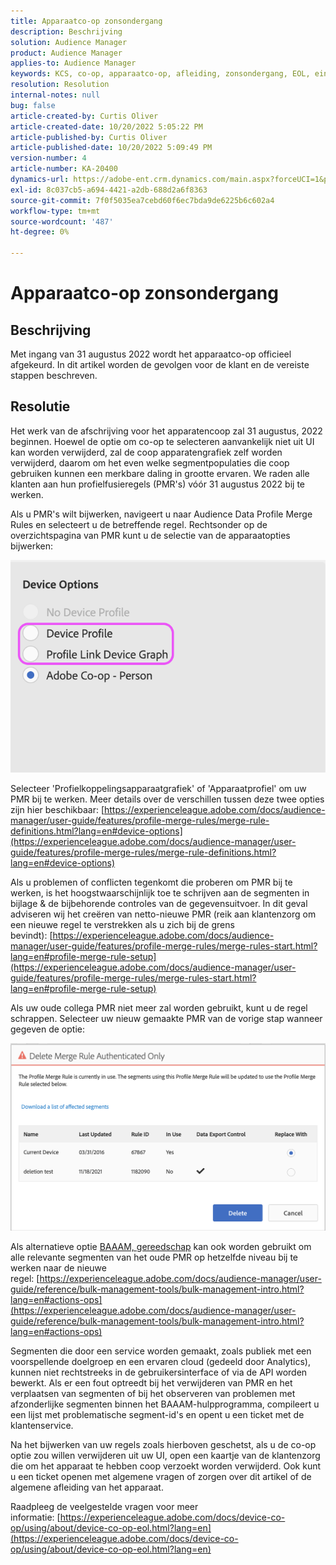 ```yaml
---
title: Apparaatco-op zonsondergang
description: Beschrijving
solution: Audience Manager
product: Audience Manager
applies-to: Audience Manager
keywords: KCS, co-op, apparaatco-op, afleiding, zonsondergang, EOL, einde levensduur, PMR, profielsamenvoegregel, apparaatstitching, apparaatprofiel
resolution: Resolution
internal-notes: null
bug: false
article-created-by: Curtis Oliver
article-created-date: 10/20/2022 5:05:22 PM
article-published-by: Curtis Oliver
article-published-date: 10/20/2022 5:09:49 PM
version-number: 4
article-number: KA-20400
dynamics-url: https://adobe-ent.crm.dynamics.com/main.aspx?forceUCI=1&pagetype=entityrecord&etn=knowledgearticle&id=d066325f-9950-ed11-bba2-0022480868ff
exl-id: 8c037cb5-a694-4421-a2db-688d2a6f8363
source-git-commit: 7f0f5035ea7cebd60f6ec7bda9de6225b6c602a4
workflow-type: tm+mt
source-wordcount: '487'
ht-degree: 0%

---
```


# Apparaatco-op zonsondergang

## Beschrijving

Met ingang van 31 augustus 2022 wordt het apparaatco-op officieel afgekeurd. In dit artikel worden de gevolgen voor de klant en de vereiste stappen beschreven. 

## Resolutie


Het werk van de afschrijving voor het apparatencoop zal 31 augustus, 2022 beginnen. Hoewel de optie om co-op te selecteren aanvankelijk niet uit UI kan worden verwijderd, zal de coop apparatengrafiek zelf worden verwijderd, daarom om het even welke segmentpopulaties die coop gebruiken kunnen een merkbare daling in grootte ervaren. We raden alle klanten aan hun profielfusieregels (PMR&#39;s) vóór 31 augustus 2022 bij te werken.

Als u PMR&#39;s wilt bijwerken, navigeert u naar Audience Data Profile Merge Rules en selecteert u de betreffende regel. Rechtsonder op de overzichtspagina van PMR kunt u de selectie van de apparaatopties bijwerken:

![](assets/29cf3d52-d61f-ed11-b83e-0022480868ff.png)

Selecteer &#39;Profielkoppelingsapparaatgrafiek&#39; of &#39;Apparaatprofiel&#39; om uw PMR bij te werken. Meer details over de verschillen tussen deze twee opties zijn hier beschikbaar: [https://experienceleague.adobe.com/docs/audience-manager/user-guide/features/profile-merge-rules/merge-rule-definitions.html?lang=en#device-options](https://experienceleague.adobe.com/docs/audience-manager/user-guide/features/profile-merge-rules/merge-rule-definitions.html?lang=en#device-options)

Als u problemen of conflicten tegenkomt die proberen om PMR bij te werken, is het hoogstwaarschijnlijk toe te schrijven aan de segmenten in bijlage &amp; de bijbehorende controles van de gegevensuitvoer. In dit geval adviseren wij het creëren van netto-nieuwe PMR (reik aan klantenzorg om een nieuwe regel te verstrekken als u zich bij de grens bevindt): [https://experienceleague.adobe.com/docs/audience-manager/user-guide/features/profile-merge-rules/merge-rules-start.html?lang=en#profile-merge-rule-setup](https://experienceleague.adobe.com/docs/audience-manager/user-guide/features/profile-merge-rules/merge-rules-start.html?lang=en#profile-merge-rule-setup)

Als uw oude collega PMR niet meer zal worden gebruikt, kunt u de regel schrappen. Selecteer uw nieuw gemaakte PMR van de vorige stap wanneer gegeven de optie:

![](assets/82d7968f-9950-ed11-bba2-0022480868ff.png)

Als alternatieve optie [BAAAM, gereedschap](https://experienceleague.adobe.com/docs/audience-manager/user-guide/reference/bulk-management-tools/bulk-management-intro.html?lang=en) kan ook worden gebruikt om alle relevante segmenten van het oude PMR op hetzelfde niveau bij te werken naar de nieuwe regel: [https://experienceleague.adobe.com/docs/audience-manager/user-guide/reference/bulk-management-tools/bulk-management-intro.html?lang=en#actions-ops](https://experienceleague.adobe.com/docs/audience-manager/user-guide/reference/bulk-management-tools/bulk-management-intro.html?lang=en#actions-ops)

Segmenten die door een service worden gemaakt, zoals publiek met een voorspellende doelgroep en een ervaren cloud (gedeeld door Analytics), kunnen niet rechtstreeks in de gebruikersinterface of via de API worden bewerkt. Als er een fout optreedt bij het verwijderen van PMR en het verplaatsen van segmenten of bij het observeren van problemen met afzonderlijke segmenten binnen het BAAAM-hulpprogramma, compileert u een lijst met problematische segment-id&#39;s en opent u een ticket met de klantenservice. 

Na het bijwerken van uw regels zoals hierboven geschetst, als u de co-op optie zou willen verwijderen uit uw UI, open een kaartje van de klantenzorg die om het apparaat te hebben coop verzoekt worden verwijderd. Ook kunt u een ticket openen met algemene vragen of zorgen over dit artikel of de algemene afleiding van het apparaat.

Raadpleeg de veelgestelde vragen voor meer informatie: [https://experienceleague.adobe.com/docs/device-co-op/using/about/device-co-op-eol.html?lang=en](https://experienceleague.adobe.com/docs/device-co-op/using/about/device-co-op-eol.html?lang=en)
